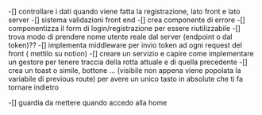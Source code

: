 -[] controllare i dati quando viene fatta la registrazione, lato front e lato server
-[] sistema validazioni front end
-[] crea componente di errore
-[] componentizza il form di login/registrazione per essere riutilizzabile
-[] trova modo di prendere nome utente reale dal server (endpoint o dal token)??
-[] implementa middleware per invio token ad ogni request del front ( mettilo su notion)
-[] creare un servizio e capire come implementare un gestore per tenere traccia della rotta attuale e di quella precedente
-[] crea un toast o simile, bottone ...
(visibile non appena viene popolata la variabile di previous route)
per avere un unico tasto in absolute
che ti fa tornare indietro

-[] guardia da mettere quando accedo alla home 
